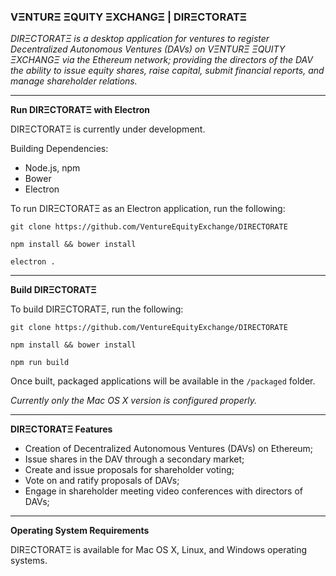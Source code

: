 ### VΞNTURΞ ΞQUITY ΞXCHANGΞ | DIRΞCTORATΞ

_DIRΞCTORATΞ is a desktop application for ventures to register Decentralized Autonomous Ventures (DAVs) on VΞNTURΞ ΞQUITY ΞXCHANGΞ via the Ethereum network; providing the directors of the DAV the ability to issue equity shares, raise capital, submit financial reports, and manage shareholder relations._

***
**Run DIRΞCTORATΞ with Electron**

DIRΞCTORATΞ is currently under development.

Building Dependencies:

* Node.js, npm
* Bower
* Electron

To run DIRΞCTORATΞ as an Electron application, run the following:


`git clone https://github.com/VentureEquityExchange/DIRECTORATE`

`npm install && bower install`

`electron .`

***
**Build DIRΞCTORATΞ**


To build DIRΞCTORATΞ, run the following:

`git clone https://github.com/VentureEquityExchange/DIRECTORATE`

`npm install && bower install`

`npm run build`


Once built, packaged applications will be available in the `/packaged` folder.

_Currently only the Mac OS X version is configured properly._


***
**DIRΞCTORATΞ Features**

* Creation of Decentralized Autonomous Ventures (DAVs) on Ethereum;
* Issue shares in the DAV through a secondary market;
* Create and issue proposals for shareholder voting;
* Vote on and ratify proposals of DAVs;
* Engage in shareholder meeting video conferences with directors of DAVs;


***
**Operating System Requirements**

DIRΞCTORATΞ is available for Mac OS X, Linux, and Windows operating systems.
